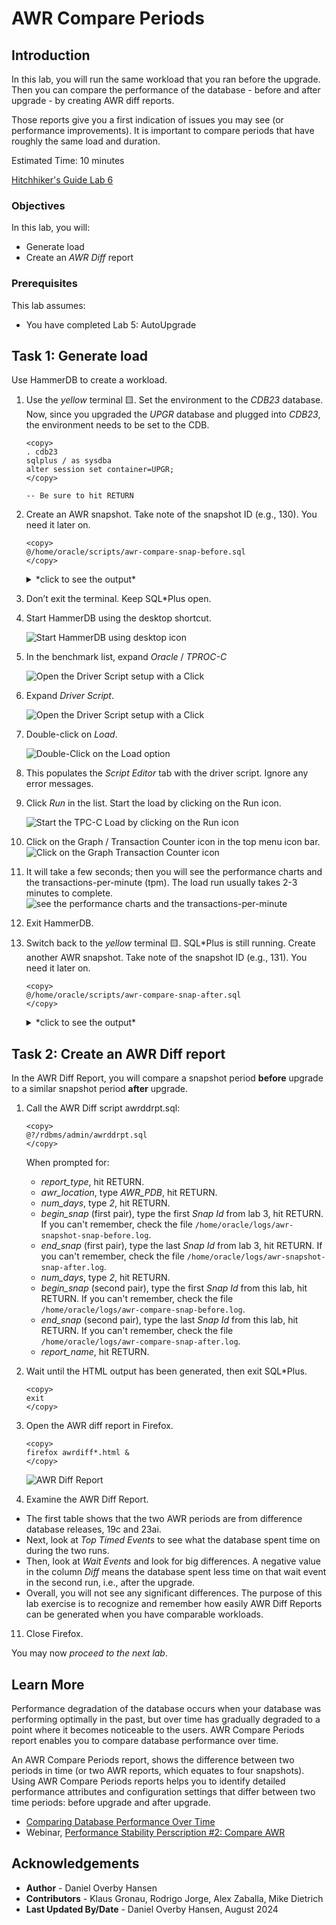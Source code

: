 # AWR Compare Periods

## Introduction

In this lab, you will run the same workload that you ran before the upgrade. Then you can compare the performance of the database - before and after upgrade - by creating AWR diff reports.

Those reports give you a first indication of issues you may see (or performance improvements). It is important to compare periods that have roughly the same load and duration.

Estimated Time: 10 minutes

[Hitchhiker's Guide Lab 6](youtube:lwvdaM4v4tQ?start=2782)

### Objectives

In this lab, you will:

* Generate load
* Create an *AWR Diff* report

### Prerequisites

This lab assumes:

- You have completed Lab 5: AutoUpgrade

## Task 1: Generate load

Use HammerDB to create a workload.

1. Use the *yellow* terminal 🟨. Set the environment to the *CDB23* database. Now, since you upgraded the *UPGR* database and plugged into *CDB23*, the environment needs to be set to the CDB.

      ```
      <copy>
      . cdb23
      sqlplus / as sysdba
      alter session set container=UPGR;
      </copy>

      -- Be sure to hit RETURN
      ```

2. Create an AWR snapshot. Take note of the snapshot ID (e.g., 130). You need it later on.

	```
    <copy>
    @/home/oracle/scripts/awr-compare-snap-before.sql
    </copy>
	```

    <details>
    <summary>*click to see the output*</summary>
    ``` text
    SQL> @/home/oracle/scripts/awr-compare-snap-before.sql
    -------------------------------------------
    - AWR Snapshot with Snap-ID: 130 created. -
    -------------------------------------------
    ```
    </details>

3. Don’t exit the terminal. Keep SQL*Plus open.

4. Start HammerDB using the desktop shortcut. 

    ![Start HammerDB using desktop icon](./images/awr-compare-hammerdb-icon.png " ")

5. In the benchmark list, expand *Oracle* / *TPROC-C*

    ![Open the Driver Script setup with a Click](./images/awr-compare-expand-list.png " ")

6. Expand *Driver Script*.

    ![Open the Driver Script setup with a Click](./images/awr-compare-expand-driver-script.png " ")

7. Double-click on *Load*.

    ![Double-Click on the Load option](./images/awr-compare-load-driver.png " ")

8. This populates the *Script Editor* tab with the driver script. Ignore any error messages.

9. Click *Run* in the list. Start the load by clicking on the Run icon.

    ![Start the TPC-C Load by clicking on the Run icon](./images/awr-compare-run.png " ")

10. Click on the Graph / Transaction Counter icon in the top menu icon bar.
    ![Click on the Graph Transaction Counter icon](./images/awr-compare-transact-counter.png " ")

11. It will take a few seconds; then you will see the performance charts and the transactions-per-minute (tpm). The load run usually takes 2-3 minutes to complete.
    ![see the performance charts and the transactions-per-minute](./images/awr-compare-transact-viewer.png " ")

12. Exit HammerDB. 

13. Switch back to the *yellow* terminal 🟨. SQL*Plus is still running. Create another AWR snapshot. Take note of the snapshot ID (e.g., 131). You need it later on.

    ```
    <copy>
    @/home/oracle/scripts/awr-compare-snap-after.sql
    </copy>
    ```

    <details>
    <summary>*click to see the output*</summary>
    ``` text
    SQL> @/home/oracle/scripts/awr-compare-snap-after.sql
    ------------------------------------------
    - AWR Snapshot with Snap-ID: 131 created. -
    ------------------------------------------
    ```
    </details>

## Task 2: Create an AWR Diff report

In the AWR Diff Report, you will compare a snapshot period **before** upgrade to a similar snapshot period **after** upgrade.

1. Call the AWR Diff script awrddrpt.sql:

	```
	<copy>
	@?/rdbms/admin/awrddrpt.sql
	</copy>
	```
   When prompted for:
    * *report_type*, hit RETURN.
    * *awr_location*, type *AWR\_PDB*, hit RETURN.
    * *num_days*, type *2*, hit RETURN.
    * *begin_snap* (first pair), type the first *Snap Id* from lab 3, hit RETURN. If you can't remember, check the file `/home/oracle/logs/awr-snapshot-snap-before.log`.
    * *end_snap* (first pair), type the last *Snap Id* from lab 3, hit RETURN. If you can't remember, check the file `/home/oracle/logs/awr-snapshot-snap-after.log`.
    * *num_days*, type *2*, hit RETURN.
    * *begin_snap* (second pair), type the first *Snap Id* from this lab, hit RETURN. If you can't remember, check the file `/home/oracle/logs/awr-compare-snap-before.log`.
    * *end_snap* (second pair), type the last *Snap Id* from this lab, hit RETURN. If you can't remember, check the file `/home/oracle/logs/awr-compare-snap-after.log`.
    * *report_name*, hit RETURN.

2. Wait until the HTML output has been generated, then exit SQL*Plus.

	```
	<copy>
	exit
	</copy>
	```

9. Open the AWR diff report in Firefox.

	```
	<copy>
	firefox awrdiff*.html &
	</copy>
	```
	![AWR Diff Report](./images/awr-compare-diff-report-23ai.png " ")

10. Examine the AWR Diff Report.
   * The first table shows that the two AWR periods are from difference database releases, 19c and 23ai.
   * Next, look at *Top Timed Events* to see what the database spent time on during the two runs.
   * Then, look at *Wait Events* and look for big differences. A negative value in the column *Diff* means the database spent less time on that wait event in the second run, i.e., after the upgrade.
   * Overall, you will not see any significant differences. The purpose of this lab exercise is to recognize and remember how easily AWR Diff Reports can be generated when you have comparable workloads.

11. Close Firefox.

You may now *proceed to the next lab*.

## Learn More

Performance degradation of the database occurs when your database was performing optimally in the past, but over time has gradually degraded to a point where it becomes noticeable to the users. AWR Compare Periods report enables you to compare database performance over time.

An AWR Compare Periods report, shows the difference between two periods in time (or two AWR reports, which equates to four snapshots). Using AWR Compare Periods reports helps you to identify detailed performance attributes and configuration settings that differ between two time periods: before upgrade and after upgrade.

* [Comparing Database Performance Over Time](https://docs.oracle.com/en/database/oracle/oracle-database/19/tgdba/comparing-database-performance-over-time.html#GUID-BEDBF986-1A69-459A-90F5-350B8A407516)
* Webinar, [Performance Stability Perscription #2: Compare AWR](https://www.youtube.com/watch?v=qCt1_Fc3JRs&t=4282s)


## Acknowledgements
* **Author** - Daniel Overby Hansen
* **Contributors** - Klaus Gronau, Rodrigo Jorge, Alex Zaballa, Mike Dietrich
* **Last Updated By/Date** - Daniel Overby Hansen, August 2024
